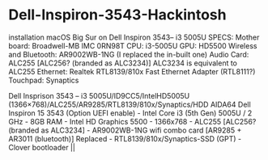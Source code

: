 # Dell-Inspiron-3543-Hackintosh
installation macOS Big Sur on Dell Inspiron 3543– i3 5005U
SPECS:
    Mother board: Broadwell-MB IMC 0RN98T
    CPU: i3-5005U
    GPU: HD5500
    Wireless and Bluetooth: AR9002WB-1NG (I replaced the in-built one)
    Audio Card: ALC255 [ALC256? (branded as ALC3234)] ALC3234 is equivalent to ALC255
    Ethernet: Realtek RTL8139/810x Fast Ethernet Adapter (RTL8111?)
    Touchpad: Synaptics

Dell Insprison 3543 – i3 5005U/ID9CC5/IntelHD5005U (1366×768)/ALC255/AR9285/RTL8139/810x/Synaptics/HDD AIDA64
Dell Inspiron 15 3543 (Option UEFI enable) - Intel Core i3 (5th Gen) 5005U / 2 GHz - 8GB RAM - Intel HD Graphics 5500 - 1366x768 - ALC255 [ALC256? (branded as ALC3234] - AR9002WB-1NG wifi combo card [AR9285 + AR3011 (bluetooth)] Replaced - RTL8139/810x/Synaptics-SSD (GPT) - Clover bootloader ||
